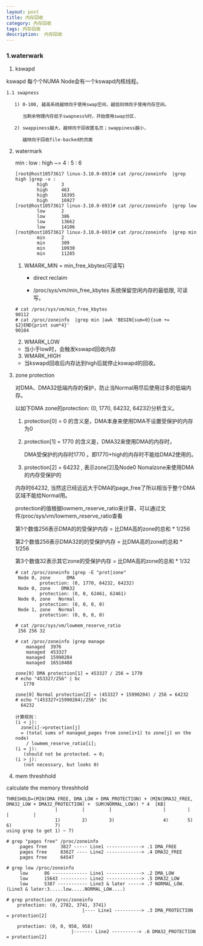 ```yaml
---
layout: post
title: 内存回收
category: 内存回收
tags: 内存回收
description:  内存回收
---
```


### 1.**waterwark**

1. kswapd

kswapd 每个个NUMA Node会有一个kswapd内核线程。

    1.1 swapness

       1) 0-100, 越高系统越倾向于使用swap空间，越低则倾向于使用内存空间。
        
          当剩余物理内存低于swapness%时，开始使用swap分区.

       2) swappiness越大，越倾向于回收匿名页；swappiness越小，

          越倾向于回收file-backed的页面

2. watermark 

    min : low : high ~=  4 : 5 : 6
    ```
    [root@host10573617 linux-3.10.0-693]# cat /proc/zoneinfo  |grep high |grep -v :
            high     3
            high     463
            high     16395
            high     16927
    [root@host10573617 linux-3.10.0-693]# cat /proc/zoneinfo  |grep low
            low      2
            low      386
            low      13662
            low      14106
    [root@host10573617 linux-3.10.0-693]# cat /proc/zoneinfo  |grep min
            min      2
            min      309
            min      10930
            min      11285
   ```

   1) WMARK_MIN =  min_free_kbytes(可读写)
   
      - direct reclaim

      - /proc/sys/vm/min_free_kbytes 系统保留空闲内存的最低限, 可读写。
    ```
    # cat /proc/sys/vm/min_free_kbytes
    90112
    # cat /proc/zoneinfo  |grep min |awk 'BEGIN{sum=0}{sum += $2}END{print sum*4}'
    90104
    ```


   2) WMARK_LOW
 
     - 当小于low时，会触发kswapd回收内存

   3) WMARK_HIGH
    
    - 当kswapd回收后内存达到high后就停止kswapd的回收。

3. zone protection

   对DMA、DMA32低端内存的保护，防止当Normal用尽后使用过多的低端内存。
  
   以如下DMA zone的protection: (0, 1770, 64232, 64232)分析含义。

   1) protection[0] = 0 的含义是，DMA本身来使用DMA不设置受保护的内存为0

   2) protection[1] = 1770 的含义是，DMA32来使用DMA的内存时，

      DMA受保护的内存时1770 。即1770+high的内存时不能给DMA2使用的。

   3) protection[2] = 64232 , 表示zone[2]及Node0 Nomalzone来使用DMA的内存受保护的
   
    内存时64232, 当然这已经远远大于DMA的page_free了所以相当于整个DMA区域不能给Normal用。

    protection的值根据lowmem_reserve_ratio来计算，可以通过文件/proc/sys/vm/lowmem_reserve_ratio查看

    第1个数值256表示DMA的的受保护内存 = 比DMA高的zone的总和 * 1/256  

    第2个数值256表示DMA32的的受保护内存 = 比DMA高的zone的总和 * 1/256  

    第3个数值32表示其它zone的受保护内存 = 比DMA高的zone的总和 * 1/32
    ```
    # cat /proc/zoneinfo |grep -E "prot|zone"
     Node 0, zone      DMA
             protection: (0, 1770, 64232, 64232)
     Node 0, zone    DMA32
             protection: (0, 0, 62461, 62461)
     Node 0, zone   Normal
             protection: (0, 0, 0, 0)
     Node 1, zone   Normal
             protection: (0, 0, 0, 0)

    # cat /proc/sys/vm/lowmem_reserve_ratio
     256 256 32

    # cat /proc/zoneinfo |grep manage
        managed  3976
        managed  453327
        managed  15990204
        managed  16510488

    zone[0] DMA protection[1] = 453327 / 256 = 1770
    # echo "453327/256" | bc
       1770
  
    zone[0] Normal protection[2] = (453327 + 15990204) / 256 = 64232
    # echo "(453327+15990204)/256" |bc
      64232

    计算规则：
    (i < j):
      zone[i]->protection[j]
      = (total sums of managed_pages from zone[i+1] to zone[j] on the node)
        / lowmem_reserve_ratio[i];
    (i = j):
       (should not be protected. = 0;
    (i > j):
       (not necessary, but looks 0)
    ```
 

4. mem threshhold

calculate the memory threshhold 

```
THRESHOLD=(MIN(DMA_FREE, DMA_LOW + DMA_PROTECTION) + (MIN(DMA32_FREE, DMA32_LOW + DMA32_PROTECTION) +  SUM(NORMAL_LOW)) * 4  [KB]
                  |         |         |                   |        |          |         |
                  1)        2)        3)                  4)       5)         6)                7)
using grep to get 1) ~ 7)

# grep "pages free" /proc/zoneinfo
     pages free     3827 ----- Line1 -------------> .1 DMA_FREE      
     pages free     83627 ---- Line2 -------------> .4 DMA32_FREE
     pages free     64547

# grep low /proc/zoneinfo
     low      86 ------------- Line1 -------------> .2 DMA_LOW
     low      15643 ---------- Line2 -------------> .5 DMA32_LOW
     low      5387 ----------- Line3 & later -----> .7 NORMAL_LOW.(Line3 & later:3.....low.....NORMAL_LOW....)

# grep protection /proc/zoneinfo
    protection: (0, 2782, 3741, 3741)
                            |---- Line1 ----------> .3 DMA_PROTECTION = protection[2]   
     
    protection: (0, 0, 958, 958)
                        |------- Line2 ----------> .6 DMA32_PROTECTION = protection[2]
```
